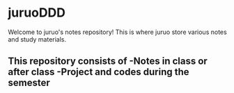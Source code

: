 # juruoDDD
Welcome to juruo's notes repository! This is where juruo store various notes and study materials.

This repository consists of
  -Notes in class or after class
  -Project and codes during the semester
  -
